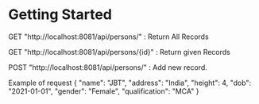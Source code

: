 # Getting Started

GET "http://localhost:8081/api/persons/"   : Return All Records

GET "http://localhost:8081/api/persons/{id}"   : Return given Records

POST "http://localhost:8081/api/persons/" : Add new record.

Example of request
{
"name": "JBT",
"address": "India",
"height": 4,
"dob": "2021-01-01",
"gender": "Female",
"qualification": "MCA"
}
